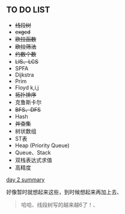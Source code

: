 ## TO DO LIST  

* ~~线段树~~  
* ~~exgcd~~  
* ~~欧拉函数~~  
* ~~欧拉筛法~~  
* ~~约数个数~~  
* ~~LIS、LCS~~  
* SPFA  
* Dijkstra  
* Prim  
* Floyd k,i,j  
* ~~拓扑排序~~  
* 克鲁斯卡尔  
* ~~BFS、DFS~~  
* Hash  
* ~~并查集~~  
* 树状数组  
* ST表  
* Heap (Priority Queue)  
* Queue、Stack  
* 双栈表达式求值  
* 高精度  

[day 2 summary](rvsday2/summary.md)  

好像暂时就想起来这些，到时候想起来再加上去、  

> 哈哈、线段树写的越来越6了！、